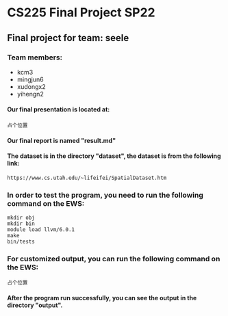 # CS225 Final Project SP22

## Final project for team: seele

### Team members:

* kcm3
* mingjun6
* xudongx2
* yihengn2

#### Our final presentation is located at:

    占个位置

#### Our final report is named "result.md"

#### The dataset is in the directory "dataset", the dataset is from the following link:

    https://www.cs.utah.edu/~lifeifei/SpatialDataset.htm

### In order to test the program, you need to run the following command on the EWS:

    mkdir obj
    mkdir bin
    module load llvm/6.0.1
    make
    bin/tests

### For customized output, you can run the following command on the EWS:

    占个位置

#### After the program run successfully, you can see the output in the directory "output".

